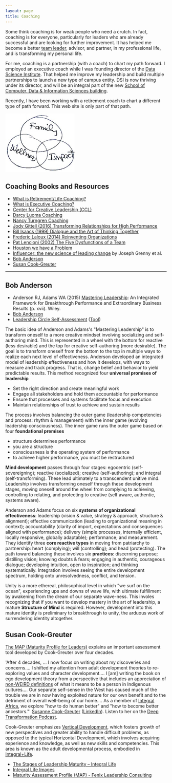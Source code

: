 ```yaml
---
layout: page
title: Coaching
---
```


Some think coaching is for weak people who need a crutch.
In fact, coaching is for everyone, particularly for leaders who are already successful and are looking for further improvement.
It has helped me become a better [team leader](/pages/team/), advisor, and partner,
in my professional life, and is transforming my personal life.

For me, coaching is a partnership (with a coach) to chart my path forward.
I employed an executive coach while I was founding director of the
[Data Science Institute](https://datascience.wisc.edu/institute).
That helped me improve my leadership and build multiple partnerships to launch
a new type of campus entity. DSI is now thriving under its director,
and will be an integral part of the new
[School of Computer, Data & Information Sciences building](https://cdis.wisc.edu/building/).

Recently, I have been working with a retirement coach to chart a different
type of path forward.
This web site is only part of that path.

![](../images/cotter.jpg)

## Coaching Books and Resources

* [What is Retirement/Life Coaching?](https://www.newretirement.com/retirement/retirement-coach-can-help-you-have-a-better-retirement/)
* [What is Executive Coaching?](https://www.ccl.org/leadership-solutions/leadership-coaching/executive-coaching/)
* [Center for Creative Leadership (CCL)](https://www.ccl.org/)
* [Darcy Luoma Coaching](https://darcyluoma.com/)
* [Nancy Turngren Coaching](http://ntcoaching.com/)
* [Jody Gittell (2016) Transforming Relationships for High Performance](https://www.sup.org/books/title/?id=23433)
* [Bill Isaacs (1999) Dialogue and the Art of Thinking Together](https://books.google.com/books/about/Dialogue.html?id=cBbxXWEUFsoC)
* [Frederic Laloux (2014) Reinventing Organizations](http://www.reinventingorganizations.com/uploads/2/1/9/8/21988088/140305_laloux_reinventing_organizations.pdf)
* [Pat Lencioni (2002) The Five Dysfunctions of a Team](https://www.talentsquare.com/blog/book-summary-the-five-dysfunctions-of-a-team/)
* [Houston we have a Problem](https://en.wikipedia.org/wiki/Houston,_we_have_a_problem)
* [Influencer: the new science of leading change](https://docs.google.com/document/d/1jv_3e4Q4DCj878OEy3g_DE9GzXjvpUKNLPs59mtbBGE/edit#heading=h.s6mbs0xthvwz) by Joseph Grenny et al.
* [Bob Anderson](#bob-anderson)
* [Susan Cook-Greuter](#susan-cook-greuter)

<hr>

## Bob Anderson

* Anderson RJ, Adams WA (2015) [Mastering Leadership](https://www.amazon.com/Mastering-Leadership-Breakthrough-Performance-Extraordinary/dp/1119147190): An Integrated Framework for Breakthrough Performance and Extraordinary Business Results (p. xvii). Wiley. 
* [Bob Anderson](https://leadershipcircle.com/wp-content/uploads/2020/10/Anderson-Bob-bio-MAY-2020.pdf)
* [Leadership Circle Self-Assessment](https://self-assessment.theleadershipcircle.com/welcome) 
([Tool](https://self-assessment.theleadershipcircle.com/en-US/reports))

The basic idea of Anderson and Adams's "Mastering Leadership" is to transform oneself to a more creative mindset involving socializing and self-authoring mind. This is represented in a wheel with the bottom for reactive (less desirable) and the top for creative self-authoring (more desirable). The goal is to transform oneself from the bottom to the top in multiple ways to realize each next level of effectiveness. Anderson developed an integrated model of leadership effectiveness and how it develops, with ways to measure and track progress. That is, change belief and behavior to yield predictable results.
This method recognized four **universal promises of leadership**

* Set the right direction and create meaningful work
* Engage all stakeholders and hold them accountable for performance
* Ensure that processes and systems facilitate focus and execution
* Maintain relationships of trust to achieve and sustain results

The process involves balancing the outer game (leadership competencies and process: rhythm & management) with the inner game (evolving leadership consciousness). The inner game runs the outer game based on four **foundational premises**

* structure determines performance
* you are a structure
* consciousness is the operating system of performance
* to achieve higher performance, you must be restructured

**Mind development** passes through four stages: 
egocentric (self-sovereigning);
reactive (socialized);
creative (self-authoring);
and integral (self-transforming).
These lead ultimately to a transcendent unitive mind. Leadership involves transforming oneself through these development stages, moving oneself around the wheel from complying to achieving, controlling to relating, and protecting to creative (self aware, authentic, systems aware).

Anderson and Adams focus on six **systems of organizational effectiveness**:
leadership (vision & value, strategy & approach, structure & alignment);
effective communication (leading to organizational meaning in context);
accountability (clarity of import, expectations and consequences aligned with performance);
delivery (simple processes, internally efficient, locally responsive, globally adaptable);
performance; and
measurement.
They identify three **core reactive types** in moving from patriarchy to partnership:
heart (complying);
will (controlling); and
head (protecting).
The path toward balancing these involves six **practices**:
discerning purpose;
distilling vision;
knowing doubts & fears;
engaging in authentic, courageous dialogue;
developing intuition, open to inspiration; and
thinking systematically.
Integration involves seeing the entire development spectrum, holding onto unresolvedness, conflict, and tension.

Unity is a more ethereal, philosophical level in which "we surf on the ocean", experiencing ups and downs of wave life, with ultimate fulfillment by awakening from the dream of our separate wave-ness. This involes recognizing that if you want to develop mastery in the art of leadership, a mature **Structure of Mind** is required. However, development into this mature identity is preliminary to breakthrough to unity, the arduous work of surrendering identity altogether.

## Susan Cook-Greuter

[The MAP (Maturity Profile for Leaders)](https://robinsoncoaching.com/wp-content/uploads/2020/03/Doc_B___MAP_Brochure_Combo_Sept_2019.pdf) explains an important assessment tool developed by Cook-Greuter over four decades.

'After 4 decades, … I now focus on writing about my discoveries and concerns…. I shifted my attention from adult development theories to re-exploring values and character development…. I [am] writing the book on ego development theory from a perspective that includes an appreciation of [non-WEIRD definitions](https://wiki.p2pfoundation.net/WEIRD_vs_Non-WEIRD_Psychology_and_Culture) of what it means to be a person in Indigenous cultures…. Our separate self-sense in the West has caused much of the trouble we are in now having exploited nature for our own benefit and to the detriment of overall well-being of our home…. As a member of [Integral Africa](https://www.thecoachingcentre.co.za/), we explore "how to do human better" and "how to become better ancestors."' 
[Susanne Cook-Greuter](https://integrallife.com/author/susanne-cook-greuter/) ([LinkedIn](https://www.linkedin.com/in/susanne-cook-greuter-60056322b/)). 
Listen to her on the
[Deep Transformation Podcast](https://deeptransformation.io/?s=cook-greuter).

Cook-Greuter emphasizes
[Vertical Development](https://verticaldevelopment.com/),
which fosters growth of new perspectives and greater ability to handle difficult problems,
as opposed to the typical
Horizontal Development,
which involves acquiring experience and knowledge, as well as new skills and competencies.
This area is known as the adult developmental process, embodied in [Integral+Life](https://integrallife.com). 

  * [The Stages of Leadership Maturity – Integral Life](https://integrallife.com/stages-leadership-maturity/) 
  * [Integral Life Images](https://integrallife.com/stages-leadership-maturity/#gallery-image/2)
  * [Maturity Assessment Profile (MAP) - Fenix Leadership Consulting](https://www.fenixleadershipconsulting.com/services/coaching/map-assessment/)

<!--
## Resources

* [Coaching Google Drive](https://drive.google.com/drive/u/1/folders/1oqr4yjlb399vETmvSTRZpULaOfypR4hO) (restricted)
* [Coaching Box Drive](https://uwmadison.app.box.com/folder/89487800356) (restricted)
* [Bob Anderson Leadership Circle Self-Assessment](https://uwmadison.app.box.com/folder/239742189039)
-->
